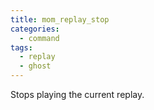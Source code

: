 ```yaml
---
title: mom_replay_stop
categories:
  - command
tags:
  - replay
  - ghost
---
```


Stops playing the current replay.
